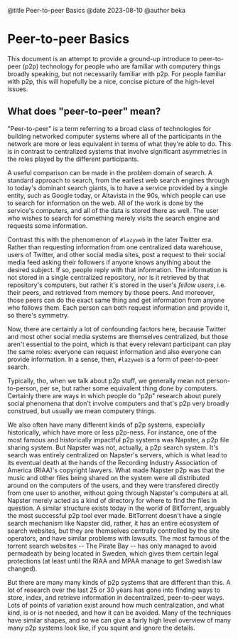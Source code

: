 @title  Peer-to-peer Basics
@date   2023-08-10
@author beka

# Peer-to-peer Basics

This document is an attempt to provide a ground-up introduce to peer-to-peer
(p2p) technology for people who are familiar with computery things broadly
speaking, but not necessarily familiar with p2p. For people familiar with p2p,
this will hopefully be a nice, concise picture of the high-level issues.

## What does "peer-to-peer" mean?

"Peer-to-peer" is a term referring to a broad class of technologies for building
networked computer systems where all of the participants in the network are more
or less equivalent in terms of what they're able to do. This is in contrast to
centralized systems that involve significant asymmetries in the roles played by
the different participants.

A useful comparison can be made in the problem domain of search. A standard
approach to search, from the earliest web search engines through to today's
dominant search giants, is to have a service provided by a single entity, such
as Google today, or Altavista in the 90s, which people can use to search for
information on the web. All of the work is done by the service's computers, and
all of the data is stored there as well. The user who wishes to search for
something merely visits the search engine and requests some information.

Contrast this with the phenomenon of `#lazyweb` in the later Twitter era.
Rather than requesting information from one centralized data warehouse, users
of Twitter, and other social media sites, post a request to their social media
feed asking their followers if anyone knows anything about the desired subject.
If so, people reply with that information. The information is not stored in a
single centralized repository, nor is it retrieved by that repository's
computers, but rather it's stored in the user's *fellow users*, i.e. their
peers, and retrieved from memory by those peers. And moreover, those peers can
do the exact same thing and get information from anyone who follows them. Each
person can both request information and provide it, so there's symmetry.

Now, there are certainly a lot of confounding factors here, because Twitter and
most other social media systems are themselves centralized, but those aren't
essential to the point, which is that every relevant participant can play the
same roles: everyone can request information and also everyone can provide
information. In a sense, then, `#lazyweb` is a form of peer-to-peer search.

Typically, tho, when we talk about p2p stuff, we generally mean not
person-to-person, per se, but rather some equivalent thing done by computers.
Certainly there are ways in which people do "p2p" research about purely social
phenomena that don't involve computers and that's p2p very broadly construed,
but usually we mean computery things.

We also often have many different kinds of p2p systems, especially historically,
which have more or less p2p-ness. For instance, one of the most famous and
historically impactful p2p systems was Napster, a p2p file sharing system. But
Napster was not, actually, a p2p search system. It's search was entirely
centralized on Napster's servers, which is what lead to its eventual death at
the hands of the Recording Industry Association of America (RIAA)'s copyright
lawyers. What made Napster p2p was that the music and other files being shared
on the system were all distributed around on the computers of the users, and
they were transfered directly from one user to another, without going through
Napster's computers at all. Napster merely acted as a kind of directory for
where to find the files in question. A similar structure exists today in the
world of BitTorrent, arguably the most successful p2p tool ever made. BitTorrent
doesn't have a single search mechanism like Napster did, rather, it has an
entire ecosystem of search websites, but they are themselves centrally
controlled by the site operators, and have similar problems with lawsuits. The
most famous of the torrent search websites -- The Pirate Bay -- has only managed
to avoid permadeath by being located in Sweden, which gives them certain legal
protections (at least until the RIAA and MPAA manage to get Swedish law
changed).

But there are many many kinds of p2p systems that are different than this. A lot
of research over the last 25 or 30 years has gone into finding ways to store,
index, and retrieve information in decentralized, peer-to-peer ways. Lots of
points of variation exist around how much centralization, and what kind, is or
is not needed, and how it can be avoided. Many of the techniques have similar
shapes, and so we can give a fairly high level overview of many many p2p systems
look like, if you squint and ignore the details.